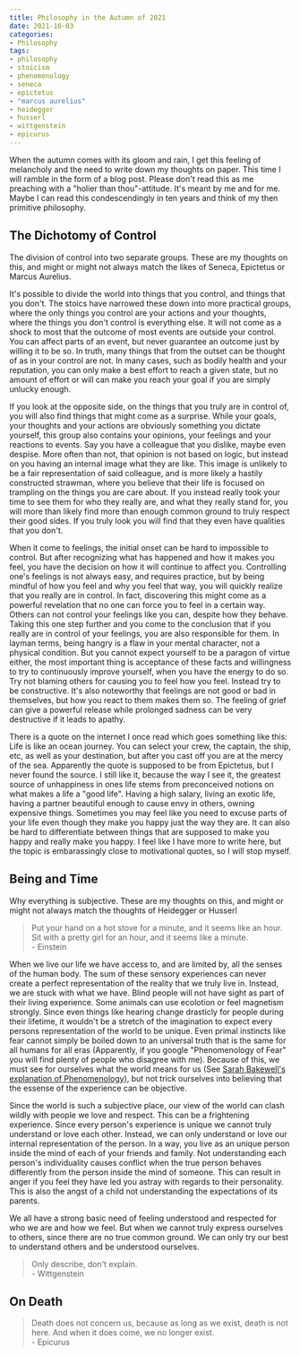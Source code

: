 ```yaml
---
title: Philosophy in the Autumn of 2021
date: 2021-10-03
categories:
- Philosophy
tags:
- philosophy
- stoicism
- phenomenology
- seneca
- epictetus
- "marcus aurelius"
- heidegger
- husserl
- wittgenstein
- epicurus
---
```


When the autumn comes with its gloom and rain, I get this feeling of melancholy and the need to write down my thoughts on paper.
This time I will ramble in the form of a blog post. Please don't read this as me preaching with a "holier than thou"-attitude.
It's meant by me and for me. Maybe I can read this condescendingly in ten years and think of my then primitive philosophy.

## The Dichotomy of Control
The division of control into two separate groups. These are my thoughts on this, 
and might or might not always match the likes of Seneca, Epictetus or Marcus Aurelius.

It's possible to divide the world into things that you control, and things that you don't. 
The stoics have narrowed these down into more practical groups, where the only things you control are your actions and your thoughts, 
where the things you don't control is everything else. 
It will not come as a shock to most that the outcome of most events are outside your control. 
You can affect parts of an event, but never guarantee an outcome just by willing it to be so. 
In truth, many things that from the outset can be thought of as in your control are not. 
In many cases, such as bodily health and your reputation, you can only make a best effort to reach a given state, 
but no amount of effort or will can make you reach your goal if you are simply unlucky enough.

If you look at the opposite side, on the things that you truly are in control of, you will also find things that might come as a surprise. 
While your goals, your thoughts and your actions are obviously something you dictate yourself, 
this group also contains your opinions, your feelings and your reactions to events. 
Say you have a colleague that you dislike, maybe even despise. 
More often than not, that opinion is not based on logic, but instead on you having an internal image what they are like. 
This image is unlikely to be a fair representation of said colleague, and is more likely a hastily constructed strawman, 
where you believe that their life is focused on trampling on the things you are care about. 
If you instead really took your time to see them for who they really are, and what they really stand for,
you will more than likely find more than enough common ground to truly respect their good sides. 
If you truly look you will find that they even have qualities that you don't.

When it come to feelings, the initial onset can be hard to impossible to control. But after recognizing what has happened and how it makes you feel, 
you have the decision on how it will continue to affect you. Controlling one's feelings is not always easy, and requires practice, 
but by being mindful of how you feel and why you feel that way, you will quickly realize that you really are in control. In fact, 
discovering this might come as a powerful revelation that no one can force you to feel in a certain way. 
Others can not control your feelings like you can, despite how they behave.
Taking this one step further and you come to the conclusion that if you really are in control of your feelings, you are also responsible for them.
In layman terms, being hangry is a flaw in your mental character, not a physical condition. But you cannot expect yourself to be a paragon of virtue either,
the most important thing is acceptance of these facts and willingness to try to continuously improve yourself, when you have the energy to do so.
Try not blaming others for causing you to feel how you feel. Instead try to be constructive. It's also noteworthy that feelings are not good or bad in themselves,
but how you react to them makes them so. 
The feeling of grief can give a powerful release while prolonged sadness can be very destructive if it leads to apathy.

There is a quote on the internet I once read which goes something like this: Life is like an ocean journey. 
You can select your crew, the captain, the ship, etc, as well as your destination, but after you cast off you are at the mercy of the sea.
Apparently the quote is supposed to be from Epictetus, but I never found the source. I still like it, because the way I see it, 
the greatest source of unhappiness in ones life stems from preconceived notions on what makes a life a "good life". Having a high salary, living an exotic life,
having a partner beautiful enough to cause envy in others, owning expensive things. 
Sometimes you may feel like you need to excuse parts of your life even though they make you happy just the way they are. 
It can also be hard to differentiate between things that are supposed to make you happy and really make you happy.
I feel like I have more to write here, but the topic is embarassingly close to motivational quotes, so I will stop myself.

## Being and Time
Why everything is subjective. These are my thoughts on this, and might or might not always match the thoughts of Heidegger or Husserl

> Put your hand on a hot stove for a minute, and it seems like an hour. Sit with a pretty girl for an hour, and it seems like a minute.    
> \- Einstein

When we live our life we have access to, and are limited by, all the senses of the human body. 
The sum of these sensory experiences can never create a perfect representation of the reality that we truly live in. Instead, we are stuck with what we have.
Blind people will not have sight as part of their living experience. Some animals can use ecolotion or feel magnetism strongly. Since even things like hearing
change drasticly for people during their lifetime, it wouldn't be a stretch of the imagination to expect every persons representation of the world to be unique.
Even primal instincts like fear cannot simply be boiled down to an universal truth that is the same for all humans for all eras 
(Apparently, if you google "Phenomenology of Fear" you will find plenty of people who disagree with me). Because of this, 
we must see for ourselves what the world means for us (See [Sarah Bakewell's explanation of Phenomenology](https://iix.se/posts/147/)), 
but not trick ourselves into believing that the essense of the experience can be objective.

Since the world is such a subjective place, our view of the world can clash wildly with people we love and respect. 
This can be a frightening experience. Since every person's experience is unique we cannot truly understand or love each other. Instead, 
we can only understand or love our internal representation of the person. 
In a way, you live as an unique person inside the mind of each of your friends and family. 
Not understanding each person's individuality causes conflict when the true person behaves differently from the person inside the mind of someone.
This can result in anger if you feel they have led you astray with regards to their personality. 
This is also the angst of a child not understanding the expectations of its parents.

We all have a strong basic need of feeling understood and respected for who we are and how we feel. But when we cannot truly express ourselves to others,
since there are no true common ground. We can only try our best to understand others and be understood ourselves.

> Only describe, don't explain.    
> \- Wittgenstein

## On Death

> Death does not concern us, because as long as we exist, death is not here. And when it does come, we no longer exist.    
> \- Epicurus
